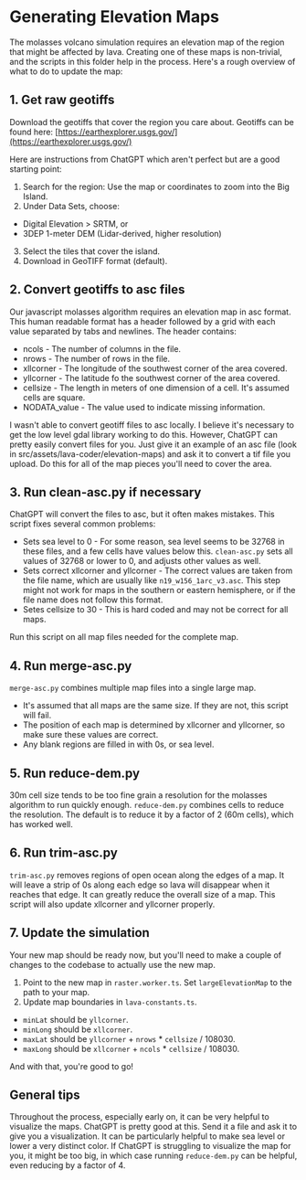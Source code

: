 # Generating Elevation Maps

The molasses volcano simulation requires an elevation map of the region that might be affected by lava. Creating one of these maps is non-trivial, and the scripts in this folder help in the process. Here's a rough overview of what to do to update the map:

## 1. Get raw geotiffs

Download the geotiffs that cover the region you care about. Geotiffs can be found here: [https://earthexplorer.usgs.gov/](https://earthexplorer.usgs.gov/)

Here are instructions from ChatGPT which aren't perfect but are a good starting point:
1. Search for the region: Use the map or coordinates to zoom into the Big Island.
2. Under Data Sets, choose:
  - Digital Elevation > SRTM, or
  - 3DEP 1-meter DEM (Lidar-derived, higher resolution)
3. Select the tiles that cover the island.
4. Download in GeoTIFF format (default).

## 2. Convert geotiffs to asc files

Our javascript molasses algorithm requires an elevation map in asc format. This human readable format has a header followed by a grid with each value separated by tabs and newlines. The header contains:
- ncols - The number of columns in the file.
- nrows - The number of rows in the file.
- xllcorner - The longitude of the southwest corner of the area covered.
- yllcorner - The latitude fo the southwest corner of the area covered.
- cellsize - The length in meters of one dimension of a cell. It's assumed cells are square.
- NODATA_value - The value used to indicate missing information.

I wasn't able to convert geotiff files to asc locally. I believe it's necessary to get the low level gdal library working to do this. However, ChatGPT can pretty easily convert files for you. Just give it an example of an asc file (look in src/assets/lava-coder/elevation-maps) and ask it to convert a tif file you upload. Do this for all of the map pieces you'll need to cover the area.

## 3. Run clean-asc.py if necessary

ChatGPT will convert the files to asc, but it often makes mistakes. This script fixes several common problems:
- Sets sea level to 0 - For some reason, sea level seems to be 32768 in these files, and a few cells have values below this. `clean-asc.py` sets all values of 32768 or lower to 0, and adjusts other values as well.
- Sets correct xllcorner and yllcorner - The correct values are taken from the file name, which are usually like `n19_w156_1arc_v3.asc`. This step might not work for maps in the southern or eastern hemisphere, or if the file name does not follow this format.
- Setes cellsize to 30 - This is hard coded and may not be correct for all maps.

Run this script on all map files needed for the complete map.

## 4. Run merge-asc.py

`merge-asc.py` combines multiple map files into a single large map.
- It's assumed that all maps are the same size. If they are not, this script will fail.
- The position of each map is determined by xllcorner and yllcorner, so make sure these values are correct.
- Any blank regions are filled in with 0s, or sea level.

## 5. Run reduce-dem.py

30m cell size tends to be too fine grain a resolution for the molasses algorithm to run quickly enough. `reduce-dem.py` combines cells to reduce the resolution. The default is to reduce it by a factor of 2 (60m cells), which has worked well.

## 6. Run trim-asc.py

`trim-asc.py` removes regions of open ocean along the edges of a map. It will leave a strip of 0s along each edge so lava will disappear when it reaches that edge. It can greatly reduce the overall size of a map. This script will also update xllcorner and yllcorner properly.

## 7. Update the simulation

Your new map should be ready now, but you'll need to make a couple of changes to the codebase to actually use the new map.
1. Point to the new map in `raster.worker.ts`. Set `largeElevationMap` to the path to your map.
2. Update map boundaries in `lava-constants.ts`.
- `minLat` should be `yllcorner`.
- `minLong` should be `xllcorner`.
- `maxLat` should be `yllcorner` + `nrows` * `cellsize` / 108030.
- `maxLong` should be `xllcorner` + `ncols` * `cellsize` / 108030.

And with that, you're good to go!

## General tips

Throughout the process, especially early on, it can be very helpful to visualize the maps. ChatGPT is pretty good at this. Send it a file and ask it to give you a visualization. It can be particularly helpful to make sea level or lower a very distinct color. If ChatGPT is struggling to visualize the map for you, it might be too big, in which case running `reduce-dem.py` can be helpful, even reducing by a factor of 4.
